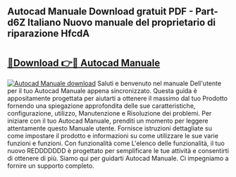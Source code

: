 ## Autocad Manuale Download gratuit PDF - Part-d6Z Italiano Nuovo manuale del proprietario di riparazione HfcdA

# <h2><a href="http://dfd3rf2.blite.top/?on=Autocad+Manuale">🔗Download 👉🔴 Autocad Manuale</a></h2>

[![Autocad Manuale download](https://i.imgur.com/lujVjoI.png)](http://dfd3rf2.blite.top/?on=Autocad+Manuale)
Saluti e benvenuto nel manuale Dell'utente per il tuo Autocad Manuale appena sincronizzato. Questa guida è appositamente progettata per aiutarti a ottenere il massimo dal tuo Prodotto fornendo una spiegazione approfondita delle sue caratteristiche, configurazione, utilizzo, Manutenzione e Risoluzione dei problemi. Per iniziare con il tuo Autocad Manuale, prenditi un momento per leggere attentamente questo Manuale utente. Fornisce istruzioni dettagliate su come impostare il prodotto e informazioni su come utilizzare le sue varie funzioni e funzioni. Con funzionalità come L'elenco delle funzionalità, il tuo nuovo REDDDDDDD è progettato per semplificare le tue attività e consentirti di ottenere di più. Siamo qui per guidarti Autocad Manuale. Ci impegniamo a fornire un supporto completo.
